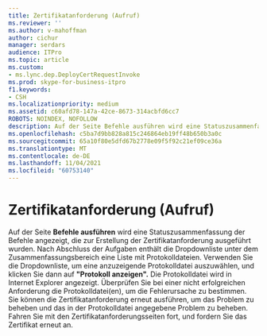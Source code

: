 ```yaml
---
title: Zertifikatanforderung (Aufruf)
ms.reviewer: ''
ms.author: v-mahoffman
author: cichur
manager: serdars
audience: ITPro
ms.topic: article
ms.custom:
- ms.lync.dep.DeployCertRequestInvoke
ms.prod: skype-for-business-itpro
f1.keywords:
- CSH
ms.localizationpriority: medium
ms.assetid: c60afd78-147a-42ce-8673-314acbfd6cc7
ROBOTS: NOINDEX, NOFOLLOW
description: Auf der Seite Befehle ausführen wird eine Statuszusammenfassung der Befehle angezeigt, die zur Erstellung der Zertifikatanforderung ausgeführt wurden. Nach Abschluss der Aufgaben enthält die Dropdownliste unter dem Zusammenfassungsbereich eine Liste mit Protokolldateien. Verwenden Sie die Dropdownliste, um eine anzuzeigende Protokolldatei auszuwählen, und klicken Sie dann auf "Protokoll anzeigen". Die Protokolldatei wird in Internet Explorer angezeigt. Überprüfen Sie bei einer nicht erfolgreichen Anforderung die Protokolldatei(en), um die Fehlerursache zu bestimmen. Sie können die Zertifikatanforderung erneut ausführen, um das Problem zu beheben und das in der Protokolldatei angegebene Problem zu beheben. Fahren Sie mit den Zertifikatanforderungsseiten fort, und fordern Sie das Zertifikat erneut an.
ms.openlocfilehash: c5ba7d9bb828a815c246864eb19ff48b650b3a0c
ms.sourcegitcommit: 65a10f80e5dfd67b2778e09f5f92c21ef09ce36a
ms.translationtype: MT
ms.contentlocale: de-DE
ms.lasthandoff: 11/04/2021
ms.locfileid: "60753140"
---
```

# <a name="certificate-request-invoke"></a>Zertifikatanforderung (Aufruf)
 
Auf der Seite **Befehle ausführen** wird eine Statuszusammenfassung der Befehle angezeigt, die zur Erstellung der Zertifikatanforderung ausgeführt wurden. Nach Abschluss der Aufgaben enthält die Dropdownliste unter dem Zusammenfassungsbereich eine Liste mit Protokolldateien. Verwenden Sie die Dropdownliste, um eine anzuzeigende Protokolldatei auszuwählen, und klicken Sie dann auf **"Protokoll anzeigen".** Die Protokolldatei wird in Internet Explorer angezeigt. Überprüfen Sie bei einer nicht erfolgreichen Anforderung die Protokolldatei(en), um die Fehlerursache zu bestimmen. Sie können die Zertifikatanforderung erneut ausführen, um das Problem zu beheben und das in der Protokolldatei angegebene Problem zu beheben. Fahren Sie mit den Zertifikatanforderungsseiten fort, und fordern Sie das Zertifikat erneut an.
  

